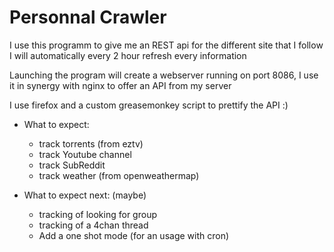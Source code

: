 # Personnal Crawler

I use this programm to give me an REST api for the different site that I follow
I will automatically every 2 hour refresh every information

Launching the program will create a webserver running on port 8086, I use it in synergy
with nginx to offer an API from my server

I use firefox and a custom greasemonkey script to prettify the API :)

- What to expect:
    - track torrents (from eztv)
    - track Youtube channel
    - track SubReddit
    - track weather (from openweathermap)

- What to expect next: (maybe)
    - tracking of looking for group
    - tracking of a 4chan thread
    - Add a one shot mode (for an usage with cron)
